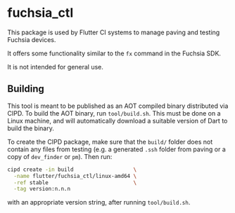 # fuchsia_ctl

This package is used by Flutter CI systems to manage paving and testing Fuchsia
devices.

It offers some functionality similar to the `fx` command in the Fuchsia SDK.

It is not intended for general use.

## Building

This tool is meant to be published as an AOT compiled binary distributed via
CIPD. To build the AOT binary, run `tool/build.sh`. This must be done on a
Linux machine, and will automatically download a suitable version of Dart to
build the binary.

To create the CIPD package, make sure that the `build/` folder does not contain
any files from testing (e.g. a generated `.ssh` folder from paving or a copy of
`dev_finder` or `pm`). Then run:

```bash
cipd create -in build                   \
  -name flutter/fuchsia_ctl/linux-amd64 \
  -ref stable                           \
  -tag version:n.n.n
```

with an appropriate version string, after running `tool/build.sh`.

